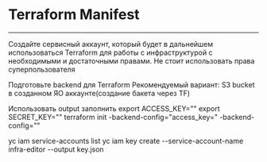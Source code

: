 # Terraform Manifest
----

Создайте сервисный аккаунт, который будет в дальнейшем использоваться Terraform для работы с инфраструктурой с необходимыми и достаточными правами. Не стоит использовать права суперпользователя

Подготовьте backend для Terraform Рекомендуемый вариант: S3 bucket в созданном ЯО аккаунте(создание бакета через TF)

Использовать output заполнить
export ACCESS_KEY=""
export SECRET_KEY=""
terraform init -backend-config="access_key=" -backend-config=""

yc iam service-accounts list
yc iam key create --service-account-name infra-editor --output key.json